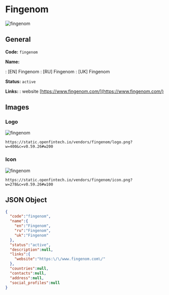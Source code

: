 
# Fingenom 
![fingenom](https://static.openfintech.io/vendors/fingenom/logo.png?w=400&c=v0.59.26#w200)  

## General 
 
**Code:** `fingenom` 
 
**Name:** 
 
:	[EN] Fingenom 
:	[RU] Fingenom 
:	[UK] Fingenom 
 
**Status:** `active` 
 
**Links:** 
: website [https://www.fingenom.com/](https://www.fingenom.com/) 
 

## Images 

### Logo 
 
![fingenom](https://static.openfintech.io/vendors/fingenom/logo.png?w=400&c=v0.59.26#w200)  

```
https://static.openfintech.io/vendors/fingenom/logo.png?w=400&c=v0.59.26#w200
```  

### Icon 
 
![fingenom](https://static.openfintech.io/vendors/fingenom/icon.png?w=278&c=v0.59.26#w100)  

```
https://static.openfintech.io/vendors/fingenom/icon.png?w=278&c=v0.59.26#w100
```  

## JSON Object 

```json
{
  "code":"fingenom",
  "name":{
    "en":"Fingenom",
    "ru":"Fingenom",
    "uk":"Fingenom"
  },
  "status":"active",
  "description":null,
  "links":{
    "website":"https:\/\/www.fingenom.com\/"
  },
  "countries":null,
  "contacts":null,
  "address":null,
  "social_profiles":null
}
```  
